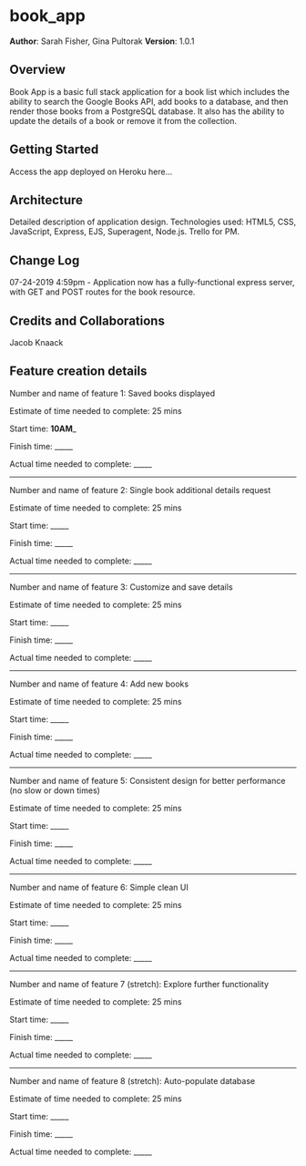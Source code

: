 # book_app

**Author**: Sarah Fisher, Gina Pultorak
**Version**: 1.0.1

## Overview
Book App is a basic full stack application for a book list which includes the ability to search the Google Books API, add books to a database, and then render those books from a PostgreSQL database. It also has the ability to update the details of a book or remove it from the collection.

## Getting Started
Access the app deployed on Heroku here...

## Architecture
Detailed description of application design.
Technologies used: HTML5, CSS, JavaScript, Express, EJS, Superagent, Node.js. Trello for PM.

## Change Log
07-24-2019 4:59pm - Application now has a fully-functional express server, with GET and POST routes for the book resource.

## Credits and Collaborations
Jacob Knaack

## Feature creation details

Number and name of feature 1: Saved books displayed

Estimate of time needed to complete: 25 mins

Start time: __10AM___

Finish time: _____

Actual time needed to complete: _____

-----

Number and name of feature 2: Single book additional details request

Estimate of time needed to complete: 25 mins

Start time: _____

Finish time: _____

Actual time needed to complete: _____

-----

Number and name of feature 3: Customize and save details

Estimate of time needed to complete: 25 mins

Start time: _____

Finish time: _____

Actual time needed to complete: _____

-----

Number and name of feature 4: Add new books

Estimate of time needed to complete: 25 mins

Start time: _____

Finish time: _____

Actual time needed to complete: _____

-----

Number and name of feature 5: Consistent design for better performance (no slow or down times)

Estimate of time needed to complete: 25 mins

Start time: _____

Finish time: _____

Actual time needed to complete: _____

-----

Number and name of feature 6: Simple clean UI

Estimate of time needed to complete: 25 mins

Start time: _____

Finish time: _____

Actual time needed to complete: _____

-----

Number and name of feature 7 (stretch): Explore further functionality

Estimate of time needed to complete: 25 mins

Start time: _____

Finish time: _____

Actual time needed to complete: _____

-----

Number and name of feature 8 (stretch): Auto-populate database

Estimate of time needed to complete: 25 mins

Start time: _____

Finish time: _____

Actual time needed to complete: _____